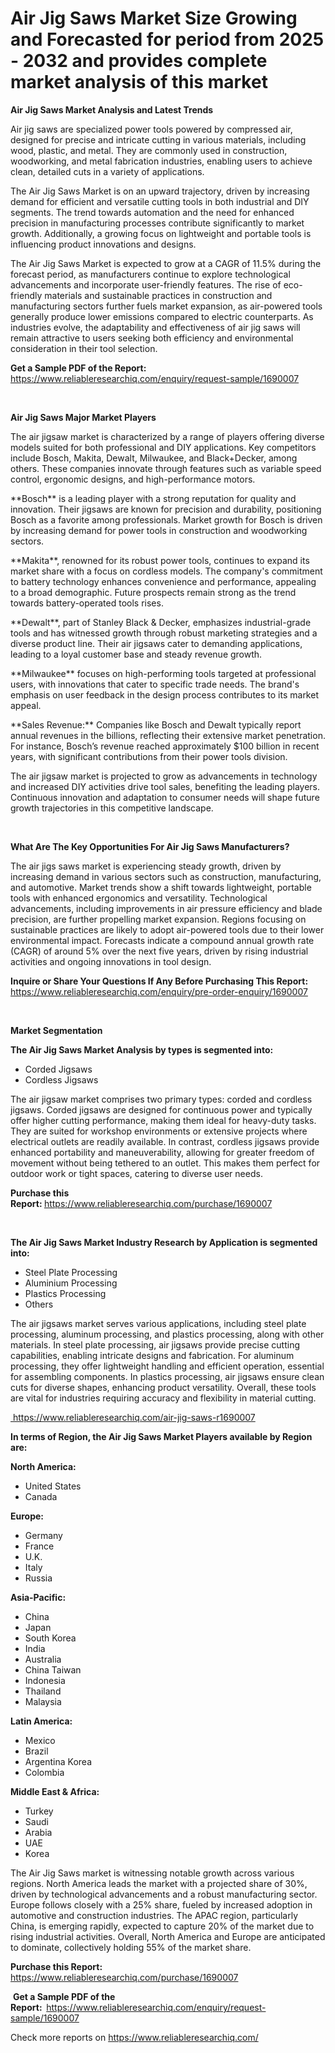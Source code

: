 <p><h1>Air Jig Saws Market Size Growing and Forecasted for period from 2025 - 2032 and provides complete market analysis of this market</h1></p><p><strong>Air Jig Saws Market Analysis and Latest Trends</strong></p>
<p><p>Air jig saws are specialized power tools powered by compressed air, designed for precise and intricate cutting in various materials, including wood, plastic, and metal. They are commonly used in construction, woodworking, and metal fabrication industries, enabling users to achieve clean, detailed cuts in a variety of applications.</p><p>The Air Jig Saws Market is on an upward trajectory, driven by increasing demand for efficient and versatile cutting tools in both industrial and DIY segments. The trend towards automation and the need for enhanced precision in manufacturing processes contribute significantly to market growth. Additionally, a growing focus on lightweight and portable tools is influencing product innovations and designs.</p><p>The Air Jig Saws Market is expected to grow at a CAGR of 11.5% during the forecast period, as manufacturers continue to explore technological advancements and incorporate user-friendly features. The rise of eco-friendly materials and sustainable practices in construction and manufacturing sectors further fuels market expansion, as air-powered tools generally produce lower emissions compared to electric counterparts. As industries evolve, the adaptability and effectiveness of air jig saws will remain attractive to users seeking both efficiency and environmental consideration in their tool selection.</p></p>
<p><strong>Get a Sample PDF of the Report:&nbsp;</strong> <a href="https://www.reliableresearchiq.com/enquiry/request-sample/1690007?utm_campaign=103&utm_medium=2&utm_source=Github&utm_content=ia&utm_term=07012025&utm_id=air-jig-saws">https://www.reliableresearchiq.com/enquiry/request-sample/1690007</a></p>
<p>&nbsp;</p>
<p><strong>Air Jig Saws Major Market Players</strong></p>
<p><p>The air jigsaw market is characterized by a range of players offering diverse models suited for both professional and DIY applications. Key competitors include Bosch, Makita, Dewalt, Milwaukee, and Black+Decker, among others. These companies innovate through features such as variable speed control, ergonomic designs, and high-performance motors.</p><p>**Bosch** is a leading player with a strong reputation for quality and innovation. Their jigsaws are known for precision and durability, positioning Bosch as a favorite among professionals. Market growth for Bosch is driven by increasing demand for power tools in construction and woodworking sectors. </p><p>**Makita**, renowned for its robust power tools, continues to expand its market share with a focus on cordless models. The company's commitment to battery technology enhances convenience and performance, appealing to a broad demographic. Future prospects remain strong as the trend towards battery-operated tools rises.</p><p>**Dewalt**, part of Stanley Black & Decker, emphasizes industrial-grade tools and has witnessed growth through robust marketing strategies and a diverse product line. Their air jigsaws cater to demanding applications, leading to a loyal customer base and steady revenue growth.</p><p>**Milwaukee** focuses on high-performing tools targeted at professional users, with innovations that cater to specific trade needs. The brand's emphasis on user feedback in the design process contributes to its market appeal.</p><p>**Sales Revenue:** Companies like Bosch and Dewalt typically report annual revenues in the billions, reflecting their extensive market penetration. For instance, Bosch’s revenue reached approximately $100 billion in recent years, with significant contributions from their power tools division.</p><p>The air jigsaw market is projected to grow as advancements in technology and increased DIY activities drive tool sales, benefiting the leading players. Continuous innovation and adaptation to consumer needs will shape future growth trajectories in this competitive landscape.</p></p>
<p>&nbsp;</p>
<p><strong>What Are The Key Opportunities For Air Jig Saws Manufacturers?</strong></p>
<p><p>The air jigs saws market is experiencing steady growth, driven by increasing demand in various sectors such as construction, manufacturing, and automotive. Market trends show a shift towards lightweight, portable tools with enhanced ergonomics and versatility. Technological advancements, including improvements in air pressure efficiency and blade precision, are further propelling market expansion. Regions focusing on sustainable practices are likely to adopt air-powered tools due to their lower environmental impact. Forecasts indicate a compound annual growth rate (CAGR) of around 5% over the next five years, driven by rising industrial activities and ongoing innovations in tool design.</p></p>
<p><strong>Inquire or Share Your Questions If Any Before Purchasing This Report:</strong> <a href="https://www.reliableresearchiq.com/enquiry/pre-order-enquiry/1690007?utm_campaign=103&utm_medium=2&utm_source=Github&utm_content=ia&utm_term=07012025&utm_id=air-jig-saws">https://www.reliableresearchiq.com/enquiry/pre-order-enquiry/1690007</a></p>
<p>&nbsp;</p>
<p><strong>Market Segmentation</strong></p>
<p><strong>The Air Jig Saws Market Analysis by types is segmented into:</strong></p>
<p><ul><li>Corded Jigsaws</li><li>Cordless Jigsaws</li></ul></p>
<p><p>The air jigsaw market comprises two primary types: corded and cordless jigsaws. Corded jigsaws are designed for continuous power and typically offer higher cutting performance, making them ideal for heavy-duty tasks. They are suited for workshop environments or extensive projects where electrical outlets are readily available. In contrast, cordless jigsaws provide enhanced portability and maneuverability, allowing for greater freedom of movement without being tethered to an outlet. This makes them perfect for outdoor work or tight spaces, catering to diverse user needs.</p></p>
<p><strong>Purchase this Report:&nbsp;</strong><a href="https://www.reliableresearchiq.com/purchase/1690007?utm_campaign=103&utm_medium=2&utm_source=Github&utm_content=ia&utm_term=07012025&utm_id=air-jig-saws">https://www.reliableresearchiq.com/purchase/1690007</a></p>
<p>&nbsp;</p>
<p><strong>The Air Jig Saws Market Industry Research by Application is segmented into:</strong></p>
<p><ul><li>Steel Plate Processing</li><li>Aluminium Processing</li><li>Plastics Processing</li><li>Others</li></ul></p>
<p><p>The air jigsaws market serves various applications, including steel plate processing, aluminum processing, and plastics processing, along with other materials. In steel plate processing, air jigsaws provide precise cutting capabilities, enabling intricate designs and fabrication. For aluminum processing, they offer lightweight handling and efficient operation, essential for assembling components. In plastics processing, air jigsaws ensure clean cuts for diverse shapes, enhancing product versatility. Overall, these tools are vital for industries requiring accuracy and flexibility in material cutting.</p></p>
<p><a href="https://www.reliableresearchiq.com/air-jig-saws-r1690007?utm_campaign=103&utm_medium=2&utm_source=Github&utm_content=ia&utm_term=07012025&utm_id=air-jig-saws">&nbsp;https://www.reliableresearchiq.com/air-jig-saws-r1690007</a></p>
<p><strong>In terms of Region, the Air Jig Saws Market Players available by Region are:</strong></p>
<p>
    <p> <strong> North America: </strong>
        <ul>
            <li>United States</li>
            <li>Canada</li>
        </ul>
        </p> 
    <p> <strong> Europe: </strong>
        <ul>
            <li>Germany</li>
            <li>France</li>
            <li>U.K.</li>
            <li>Italy</li>
            <li>Russia</li>
        </ul>
        </p> 
    <p> <strong> Asia-Pacific: </strong>
        <ul>
            <li>China</li>
            <li>Japan</li>
            <li>South Korea</li>
            <li>India</li>
            <li>Australia</li>
            <li>China Taiwan</li>
            <li>Indonesia</li>
            <li>Thailand</li>
            <li>Malaysia</li>
        </ul>
        </p> 
    <p> <strong> Latin America: </strong>
        <ul>
            <li>Mexico</li>
            <li>Brazil</li>
            <li>Argentina Korea</li>
            <li>Colombia</li>
        </ul>
        </p> 
    <p> <strong> Middle East & Africa: </strong>
        <ul>
            <li>Turkey</li>
            <li>Saudi</li>
            <li>Arabia</li>
            <li>UAE</li>
            <li>Korea</li>
        </ul>
    </p>
    </p>
<p><p>The Air Jig Saws market is witnessing notable growth across various regions. North America leads the market with a projected share of 30%, driven by technological advancements and a robust manufacturing sector. Europe follows closely with a 25% share, fueled by increased adoption in automotive and construction industries. The APAC region, particularly China, is emerging rapidly, expected to capture 20% of the market due to rising industrial activities. Overall, North America and Europe are anticipated to dominate, collectively holding 55% of the market share.</p></p>
<p><strong>Purchase this Report: </strong><a href="https://www.reliableresearchiq.com/purchase/1690007?utm_campaign=103&utm_medium=2&utm_source=Github&utm_content=ia&utm_term=07012025&utm_id=air-jig-saws">https://www.reliableresearchiq.com/purchase/1690007</a></p>
<p>&nbsp;<strong>Get a Sample PDF of the Report:&nbsp;&nbsp;</strong><a href="https://www.reliableresearchiq.com/enquiry/request-sample/1690007?utm_campaign=103&utm_medium=2&utm_source=Github&utm_content=ia&utm_term=07012025&utm_id=air-jig-saws">https://www.reliableresearchiq.com/enquiry/request-sample/1690007</a></p>
<p><strong></strong></p>
<p>Check more reports on <a href="https://www.reliableresearchiq.com/?utm_campaign=103&utm_medium=2&utm_source=Github&utm_content=ia&utm_term=07012025&utm_id=air-jig-saws">https://www.reliableresearchiq.com/</a></p>